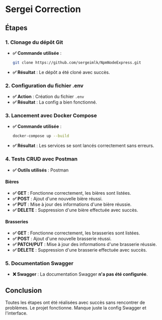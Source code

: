 # Sergei Correction

## Étapes

### 1. Clonage du dépôt Git
- **✅ Commande utilisée** :
  ```bash
  git clone https://github.com/sergeimlk/NpmNodeExpress.git
  ```
- **✅ Résultat** : Le dépôt a été cloné avec succès.

### 2. Configuration du fichier .env
- **✅ Action** : Création du fichier `.env`
- **✅ Résultat** : La config a bien fonctionné.

### 3. Lancement avec Docker Compose
- **✅ Commande utilisée** :
  ```bash
  docker-compose up --build
  ```
- **✅ Résultat** : Les services se sont lancés correctement sans erreurs.

### 4. Tests CRUD avec Postman
- **✅ Outils utilisés** : Postman

#### Bières
- **✅ GET** : Fonctionne correctement, les bières sont listées.
- **✅ POST** : Ajout d'une nouvelle bière réussi.
- **✅ PUT** : Mise à jour des informations d'une bière réussie.
- **✅ DELETE** : Suppression d'une bière effectuée avec succès.

#### Brasseries
- **✅ GET** : Fonctionne correctement, les brasseries sont listées.
- **✅ POST** : Ajout d'une nouvelle brasserie réussi.
- **✅ PATCH/PUT** : Mise à jour des informations d'une brasserie réussie.
- **✅ DELETE** : Suppression d'une brasserie effectuée avec succès.

### 5. Documentation Swagger
- **❌ Swagger** : La documentation Swagger **n'a pas été configurée**.

## Conclusion
Toutes les étapes ont été réalisées avec succès sans rencontrer de problèmes. Le projet fonctionne. Manque juste la config Swagger et l'interface.